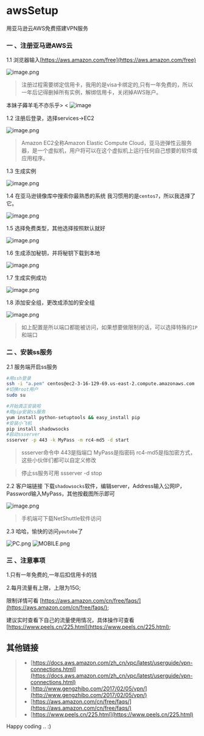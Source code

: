# awsSetup
用亚马逊云AWS免费搭建VPN服务

### 一 、注册亚马逊AWS云

1.1 浏览器输入[https://aws.amazon.com/free](https://aws.amazon.com/free)

![image.png](https://upload-images.jianshu.io/upload_images/9902136-65bb89826de60215.png?imageMogr2/auto-orient/strip%7CimageView2/2/w/1240)
> 注册过程需要绑定信用卡，我用的是visa卡绑定的,只有一年免费的，所以一年后记得删掉所有实例，解绑信用卡，关闭掉AWS账户。

本妹子薅羊毛不亦乐乎> < ![image](http://upload-images.jianshu.io/upload_images/9902136-b31760c6051b6c05.gif?imageMogr2/auto-orient/strip)


1.2 注册后登录，选择services->EC2

![image.png](https://upload-images.jianshu.io/upload_images/9902136-79cd7d94a812260a.png?imageMogr2/auto-orient/strip%7CimageView2/2/w/1240)
> Amazon EC2全称Amazon Elastic Compute Cloud，亚马逊弹性云服务器，是一个虚拟机，用户将可以在这个虚拟机上运行任何自己想要的软件或应用程序。

1.3 生成实例

![image.png](https://upload-images.jianshu.io/upload_images/9902136-c71d1e701c0d3f29.png?imageMogr2/auto-orient/strip%7CimageView2/2/w/1240)

1.4 在亚马逊镜像库中搜索你最熟悉的系统
    我习惯用的是`centos7`，所以我选择了它。
    
![image.png](https://upload-images.jianshu.io/upload_images/9902136-d710f9fa6a8f0929.png?imageMogr2/auto-orient/strip%7CimageView2/2/w/1240)

1.5 选择免费类型，其他选择按照默认就好

![image.png](https://upload-images.jianshu.io/upload_images/9902136-bef2a50a92f98fbe.png?imageMogr2/auto-orient/strip%7CimageView2/2/w/1240)

1.6 生成添加秘钥，并将秘钥下载到本地

![image.png](https://upload-images.jianshu.io/upload_images/9902136-f0500859154ab7d5.png?imageMogr2/auto-orient/strip%7CimageView2/2/w/1240)

1.7 生成实例成功

![image.png](https://upload-images.jianshu.io/upload_images/9902136-2829ace8133f7c92.png?imageMogr2/auto-orient/strip%7CimageView2/2/w/1240)

1.8 添加安全组，更改成添加的安全组

![image.png](https://upload-images.jianshu.io/upload_images/9902136-4bd8186004415228.png?imageMogr2/auto-orient/strip%7CimageView2/2/w/1240)
> 如上配置是所以端口都能被访问，如果想要做限制的话，可以选择特殊的`IP`和端口


### 二 、安装ss服务
2.1 服务端开启ss服务
```bash
#用ssh登录
ssh -i "a.pem" centos@ec2-3-16-129-69.us-east-2.compute.amazonaws.com
#切换root用户
sudo su

#开始真正安装啦
#用pip安装ss服务
yum install python-setuptools && easy_install pip
#安装小飞机
pip install shadowsocks
#启动ssserver
ssserver -p 443 -k MyPass -m rc4-md5 -d start
```
> ssserver命令中 443是指端口 MyPass是指密码 rc4-md5是指加密方式，这些小伙伴们都可以自定义修改

> 停止ss服务可用 ssserver -d stop

2.2 客户端链接
下载`shadowsocks`软件，编辑server，Address输入公网IP，Password输入MyPass，其他按截图所示即可

![image.png](https://upload-images.jianshu.io/upload_images/9902136-56c2d685a00383ff.png?imageMogr2/auto-orient/strip%7CimageView2/2/w/1240)

> 手机端可下载NetShuttle软件访问

2.3 哈哈，愉快的访问`youtobe`了

![PC.png](https://upload-images.jianshu.io/upload_images/9902136-d4176fbe31178ccb.png?imageMogr2/auto-orient/strip%7CimageView2/2/w/1240)
![MOBILE.png](https://upload-images.jianshu.io/upload_images/9902136-935844438d8002ef.png?imageMogr2/auto-orient/strip%7CimageView2/2/w/1240)

### 三 、注意事项

1.只有一年免费的,一年后扣信用卡的钱

2.每月流量有上限，上限为15G;

  限制详情可看 [https://aws.amazon.com/cn/free/faqs/](https://aws.amazon.com/cn/free/faqs/);
  
  建议实时查看下自己的流量使用情况，具体操作可查看 [https://www.peels.cn/225.html](https://www.peels.cn/225.html);


## 其他链接
> * [https://docs.aws.amazon.com/zh_cn/vpc/latest/userguide/vpn-connections.html](https://docs.aws.amazon.com/zh_cn/vpc/latest/userguide/vpn-connections.html)
> * [http://www.gengzhibo.com/2017/02/05/vpn/](http://www.gengzhibo.com/2017/02/05/vpn/)
> * [https://aws.amazon.com/cn/free/faqs/](https://aws.amazon.com/cn/free/faqs/)
> * [https://www.peels.cn/225.html](https://www.peels.cn/225.html)

Happy coding .. :)








